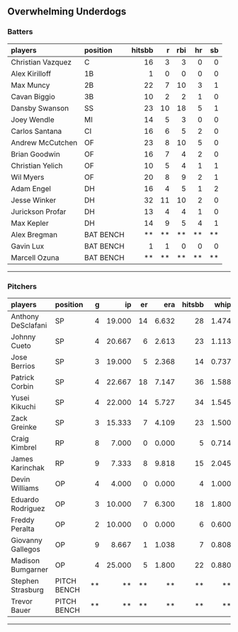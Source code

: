 ## Overwhelming Underdogs

### Batters

 
|players           |position  | hitsbb|  r| rbi| hr| sb| 
|:-----------------|:---------|------:|--:|---:|--:|--:| 
|Christian Vazquez |C         |     16|  3|   3|  0|  0| 
|Alex Kirilloff    |1B        |      1|  0|   0|  0|  0| 
|Max Muncy         |2B        |     22|  7|  10|  3|  1| 
|Cavan Biggio      |3B        |     10|  2|   2|  1|  0| 
|Dansby Swanson    |SS        |     23| 10|  18|  5|  1| 
|Joey Wendle       |MI        |     14|  5|   3|  0|  0| 
|Carlos Santana    |CI        |     16|  6|   5|  2|  0| 
|Andrew McCutchen  |OF        |     23|  8|  10|  5|  0| 
|Brian Goodwin     |OF        |     16|  7|   4|  2|  0| 
|Christian Yelich  |OF        |     10|  5|   4|  1|  1| 
|Wil Myers         |OF        |     20|  8|   9|  2|  1| 
|Adam Engel        |DH        |     16|  4|   5|  1|  2| 
|Jesse Winker      |DH        |     32| 11|  10|  2|  0| 
|Jurickson Profar  |DH        |     13|  4|   4|  1|  0| 
|Max Kepler        |DH        |     14|  9|   5|  4|  1| 
|Alex Bregman      |BAT BENCH |     **| **|  **| **| **| 
|Gavin Lux         |BAT BENCH |      1|  1|   0|  0|  0| 
|Marcell Ozuna     |BAT BENCH |     **| **|  **| **| **| 


* * *

### Pitchers

 
|players            |position    |  g|     ip| er|   era| hitsbb|  whip| so|  w| sv| 
|:------------------|:-----------|--:|------:|--:|-----:|------:|-----:|--:|--:|--:| 
|Anthony DeSclafani |SP          |  4| 19.000| 14| 6.632|     28| 1.474| 19|  0|  0| 
|Johnny Cueto       |SP          |  4| 20.667|  6| 2.613|     23| 1.113| 24|  1|  0| 
|Jose Berrios       |SP          |  3| 19.000|  5| 2.368|     14| 0.737| 19|  1|  0| 
|Patrick Corbin     |SP          |  4| 22.667| 18| 7.147|     36| 1.588| 17|  0|  0| 
|Yusei Kikuchi      |SP          |  4| 22.000| 14| 5.727|     34| 1.545| 31|  1|  0| 
|Zack Greinke       |SP          |  3| 15.333|  7| 4.109|     23| 1.500| 12|  2|  0| 
|Craig Kimbrel      |RP          |  8|  7.000|  0| 0.000|      5| 0.714| 12|  1|  3| 
|James Karinchak    |RP          |  9|  7.333|  8| 9.818|     15| 2.045|  3|  1|  2| 
|Devin Williams     |OP          |  4|  4.000|  0| 0.000|      4| 1.000|  8|  0|  0| 
|Eduardo Rodriguez  |OP          |  3| 10.000|  7| 6.300|     18| 1.800| 17|  1|  0| 
|Freddy Peralta     |OP          |  2| 10.000|  0| 0.000|      6| 0.600| 10|  1|  0| 
|Giovanny Gallegos  |OP          |  9|  8.667|  1| 1.038|      7| 0.808|  9|  0|  0| 
|Madison Bumgarner  |OP          |  4| 25.000|  5| 1.800|     22| 0.880| 15|  2|  0| 
|Stephen Strasburg  |PITCH BENCH | **|     **| **|    **|     **|    **| **| **| **| 
|Trevor Bauer       |PITCH BENCH | **|     **| **|    **|     **|    **| **| **| **| 


* * *


